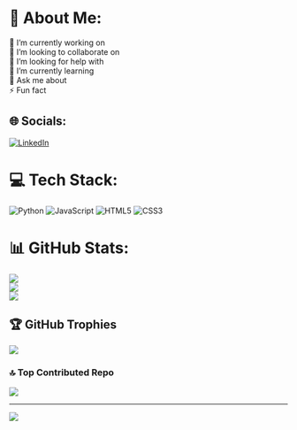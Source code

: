 # 💫 About Me:
🔭 I’m currently working on<br>👯 I’m looking to collaborate on<br>🤝 I’m looking for help with<br>🌱 I’m currently learning<br>💬 Ask me about<br>⚡ Fun fact


## 🌐 Socials:
[![LinkedIn](https://img.shields.io/badge/LinkedIn-%230077B5.svg?logo=linkedin&logoColor=white)](https://linkedin.com/in/https://www.linkedin.com/in/mfebriyudhi/) 

# 💻 Tech Stack:
![Python](https://img.shields.io/badge/python-3670A0?style=for-the-badge&logo=python&logoColor=ffdd54) ![JavaScript](https://img.shields.io/badge/javascript-%23323330.svg?style=for-the-badge&logo=javascript&logoColor=%23F7DF1E) ![HTML5](https://img.shields.io/badge/html5-%23E34F26.svg?style=for-the-badge&logo=html5&logoColor=white) ![CSS3](https://img.shields.io/badge/css3-%231572B6.svg?style=for-the-badge&logo=css3&logoColor=white)
# 📊 GitHub Stats:
![](https://github-readme-stats.vercel.app/api?username=mfebriyudhi9&theme=dark&hide_border=false&include_all_commits=false&count_private=false)<br/>
![](https://github-readme-streak-stats.herokuapp.com/?user=mfebriyudhi9&theme=dark&hide_border=false)<br/>
![](https://github-readme-stats.vercel.app/api/top-langs/?username=mfebriyudhi9&theme=dark&hide_border=false&include_all_commits=false&count_private=false&layout=compact)

## 🏆 GitHub Trophies
![](https://github-profile-trophy.vercel.app/?username=mfebriyudhi9&theme=radical&no-frame=false&no-bg=true&margin-w=4)

### 🔝 Top Contributed Repo
![](https://github-contributor-stats.vercel.app/api?username=mfebriyudhi9&limit=5&theme=dark&combine_all_yearly_contributions=true)

---
[![](https://visitcount.itsvg.in/api?id=mfebriyudhi9&icon=0&color=0)](https://visitcount.itsvg.in)

<!-- Proudly created with GPRM ( https://gprm.itsvg.in ) -->
